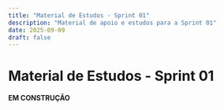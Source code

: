 ```yaml
---
title: "Material de Estudos - Sprint 01"
description: "Material de apoio e estudos para a Sprint 01"
date: 2025-09-09
draft: false
---
```


# Material de Estudos - Sprint 01

**EM CONSTRUÇÃO**
